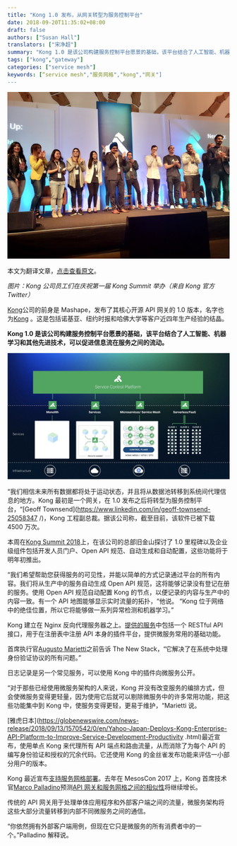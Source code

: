 ```yaml
---
title: "Kong 1.0 发布，从网关转型为服务控制平台"
date: 2018-09-20T11:35:02+08:00
draft: false
authors: ["Susan Hall"]
translators: ["宋净超"]
summary: "Kong 1.0 是该公司构建服务控制平台愿景的基础，该平台结合了人工智能、机器学习和其他先进技术，可以促进信息流在服务之间的流动。"
tags: ["kong","gateway"]
categories: ["service mesh"]
keywords: [“service mesh","服务网格","kong","网关"]
---
```


![第一届 Kong Summit](006tNbRwgy1fvfula2g2aj31kw16k7jg.jpg)

本文为翻译文章，[点击查看原文](https://thenewstack.io/kong-at-1-0-a-service-control-platform/)。

_图片：Kong 公司员工们在庆祝第一届 Kong Summit 举办（来自 Kong 官方 Twitter）_

[Kong](https://konghq.com/)公司的前身是 Mashape，发布了其核心开源 API 网关的 1.0 版本，名字也为[Kong](https://github.com/Kong/kong) 。这是包括诺基亚、纽约时报和哈佛大学等客户近四年生产经验的结晶。

**Kong 1.0 是该公司构建服务控制平台愿景的基础，该平台结合了人工智能、机器学习和其他先进技术，可以促进信息流在服务之间的流动。**

![](006tNbRwgy1fvftotln7rj319y0q4dmg.jpg)

“我们相信未来所有数据都将处于运动状态，并且将从数据池转移到系统间代理信息的地方。Kong 最初是一个网关，在 1.0 发布之后将转型为服务控制平台，“[Geoff Townsend](https://www.linkedin.com/in/geoff-townsend-25058347 /)，Kong 工程副总裁。据该公司称，截至目前，该软件已被下载 4500 万次。

本周在[Kong Summit 2018](https://konghq.com/kong-summit/)上，在该公司的总部旧金山探讨了 1.0 里程碑以及企业级组件包括开发人员门户、Open API 规范、自动生成和自动配置，这些功能将于明年初推出。

“我们希望帮助您获得服务的可见性，并能以简单的方式记录通过平台的所有内容。我们将从生产中的服务自动生成 Open API 规范，这将能够记录没有登记在册的服务。使用 Open API 规范自动配置 Kong 的节点，以便记录的内容与生产中的内容一致。有一个 API 地图能够显示实时流量的拓扑，“他说。 “Kong 位于网络中的绝佳位置，所以它将能够做一系列异常检测和机器学习。”

Kong 建立在 Nginx 反向代理服务器之上。[提供的服务](https://thenewstack.io/mashape-opens-kong-a-microservices-proxy-built-on-nginx/)中包括一个 RESTful API 接口，用于在注册表中注册 API 本身的插件平台，提供微服务常用的基础功能。

首席执行官[Augusto Marietti](https://www.linkedin.com/in/sonicaghi/)之前告诉 The New Stack，“它解决了在系统中处理身份验证协议的所有问题。”

日志记录是另一个常见服务，可以使用 Kong 中的插件向微服务公开。

“对于那些已经使用微服务架构的人来说，Kong 并没有改变服务的编排方式，但会使微服务变得更轻量，因为使用它后就可以剔除微服务中的许多常用功能，把这些功能集中到 Kong 中，使服务变得更轻，更易于维护，“Marietti 说。

[雅虎日本](https://globenewswire.com/news-release/2018/09/13/1570542/0/en/Yahoo-Japan-Deploys-Kong-Enterprise-API-Platform-to-Improve-Service-Development-Productivity .html)最近宣布，使用单点 Kong 来代理所有 API 端点和路由流量，从而消除了为每个 API 的编写身份验证和授权的冗余代码。它还使用 Kong 的金丝雀发布功能来评估一小部分用户的版本。

Kong 最近宣布[支持服务网格部署](https://konghq.com/blog/service-mesh-new-pattern-not-new-technology/)。去年在 MesosCon 2017 上，Kong 首席技术官[Marco Palladino](https://www.linkedin.com/in/marcopalladino/)预测[API 网关和服务网格之间的相似性](https://thenewstack.io/api-gateways-age-microservices/)将继续增长。

传统的 API 网关用于处理单体应用程序和外部客户端之间的流量，微服务架构将这些大部分流量转移到内部不同微服务之间的通信。

“你依然拥有外部客户端用例，但现在它只是微服务的所有消费者中的一个。”Palladino 解释说。

